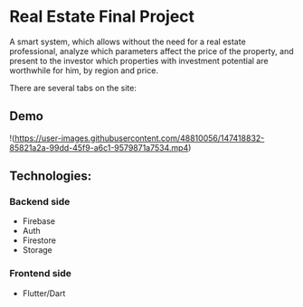 # Real Estate Final Project

A smart system, which allows without the need for a real estate professional, analyze which parameters affect the price of the property, and present to the investor which properties with investment potential are worthwhile for him, by region and price.

There are several tabs on the site:

## Demo

!(https://user-images.githubusercontent.com/48810056/147418832-85821a2a-99dd-45f9-a6c1-9579871a7534.mp4)


## Technologies:

### Backend side
* Firebase
* Auth
* Firestore
* Storage


### Frontend side
* Flutter/Dart
